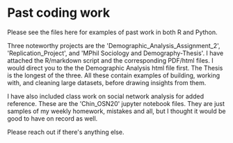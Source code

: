 # Past coding work

Please see the files here for examples of past work in both R and Python. 

Three noteworthy projects are the 'Demographic_Analysis_Assignment_2', 'Replication_Project', and 'MPhil Sociology and Demography-Thesis'. I have attached the R/markdown script and the corresponding PDF/html files. I would direct you to the the Demographic Analysis html file first. The Thesis is the longest of the three. All these contain examples of building, working with, and cleaning large datasets, before drawing insights from them.

I have also included class work on social network analysis for added reference. These are the 'Chin_OSN20' jupyter notebook files. They are just samples of my weekly homework, mistakes and all, but I thought it would be good to have on record as well.

Please reach out if there's anything else.
